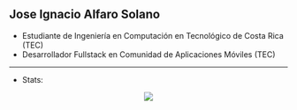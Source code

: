 ## Jose Ignacio Alfaro Solano

- Estudiante de Ingeniería en Computación en Tecnológico de Costa Rica (TEC)
- Desarrollador Fullstack en Comunidad de Aplicaciones Móviles (TEC)
---
- Stats: 
<p align = "center">
   <img src = "https://github-readme-stats.vercel.app/api/top-langs/?username=jalfaros&hide=css,html&theme=tokyonight">
</p>
